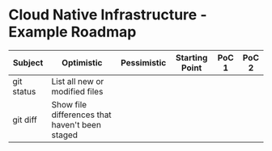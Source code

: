 # Cloud Native Infrastructure - Example Roadmap

| Subject | Optimistic | Pessimistic | Starting Point | PoC 1 | PoC 2 |
| --- | --- | --- | --- | --- | --- |
| git status | List all new or modified files |
| git diff | Show file differences that haven't been staged |
